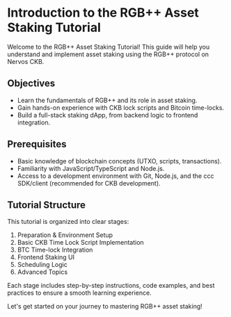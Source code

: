 # Introduction to the RGB++ Asset Staking Tutorial

Welcome to the RGB++ Asset Staking Tutorial! This guide will help you understand and implement asset staking using the RGB++ protocol on Nervos CKB.

## Objectives

- Learn the fundamentals of RGB++ and its role in asset staking.
- Gain hands-on experience with CKB lock scripts and Bitcoin time-locks.
- Build a full-stack staking dApp, from backend logic to frontend integration.

## Prerequisites

- Basic knowledge of blockchain concepts (UTXO, scripts, transactions).
- Familiarity with JavaScript/TypeScript and Node.js.
- Access to a development environment with Git, Node.js, and the ccc SDK/client (recommended for CKB development).

## Tutorial Structure

This tutorial is organized into clear stages:

1. Preparation & Environment Setup
2. Basic CKB Time Lock Script Implementation
3. BTC Time-lock Integration
4. Frontend Staking UI
5. Scheduling Logic
6. Advanced Topics

Each stage includes step-by-step instructions, code examples, and best practices to ensure a smooth learning experience.

Let's get started on your journey to mastering RGB++ asset staking!
